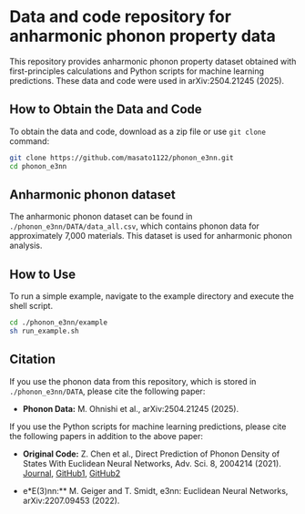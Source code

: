 # Data and code repository for anharmonic phonon property data

This repository provides anharmonic phonon property dataset obtained with first-principles calculations 
and Python scripts for machine learning predictions. 
These data and code were used in arXiv:2504.21245 (2025).

## How to Obtain the Data and Code

To obtain the data and code, download as a zip file or use ``git clone`` command:

```sh
git clone https://github.com/masato1122/phonon_e3nn.git
cd phonon_e3nn
```

## Anharmonic phonon dataset

The anharmonic phonon dataset can be found in `./phonon_e3nn/DATA/data_all.csv`, 
which contains phonon data for approximately 7,000 materials.
This dataset is used for anharmonic phonon analysis.

## How to Use

To run a simple example, navigate to the example directory and execute the shell script.

``` sh
cd ./phonon_e3nn/example
sh run_example.sh
```

## Citation

If you use the phonon data from this repository, which is stored in `./phonon_e3nn/DATA`, please cite the following paper:

- **Phonon Data:** M. Ohnishi et al., arXiv:2504.21245 (2025).

If you use the Python scripts for machine learning predictions, please cite the following papers in addition to the above paper:

- **Original Code:** Z. Chen et al., Direct Prediction of Phonon Density of States With Euclidean Neural Networks, Adv. Sci. 8, 2004214 (2021). 
[Journal](https://onlinelibrary.wiley.com/doi/10.1002/advs.202004214), 
[GitHub1](https://github.com/zhantaochen/phonondos_e3nn), 
[GitHub2](https://github.com/ninarina12/phononDoS_tutorial)

- e*E(3)nn:** M. Geiger and T. Smidt, e3nn: Euclidean Neural Networks, arXiv:2207.09453 (2022).
